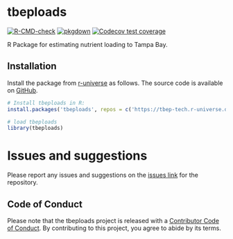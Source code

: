 # tbeploads

<!-- badges: start -->
[![R-CMD-check](https://github.com/tbep-tech/tbeploads/actions/workflows/R-CMD-check.yaml/badge.svg)](https://github.com/tbep-tech/tbeploads/actions/workflows/R-CMD-check.yaml)
[![pkgdown](https://github.com/tbep-tech/tbeploads/workflows/pkgdown/badge.svg)](https://github.com/tbep-tech/tbeploads/actions)
[![Codecov test coverage](https://codecov.io/gh/tbep-tech/tbeploads/branch/master/graph/badge.svg)](https://codecov.io/gh/tbep-tech/tbeploads?branch=master)
<!-- badges: end -->
  
R Package for estimating nutrient loading to Tampa Bay.

## Installation

Install the package from [r-universe](http://tbep-tech.r-universe.dev/ui/#builds) as follows. The source code is available on [GitHub](https://github.com/tbep-tech/tbeploads).

```r
# Install tbeploads in R:
install.packages('tbeploads', repos = c('https://tbep-tech.r-universe.dev', 'https://cloud.r-project.org'))

# load tbeploads
library(tbeploads)
```

# Issues and suggestions

Please report any issues and suggestions on the [issues link](https://github.com/tbep-tech/tbeploads/issues) for the repository.

## Code of Conduct

Please note that the tbeploads project is released with a [Contributor Code of Conduct](https://tbep-tech.github.io/tbeploads/CODE_OF_CONDUCT.html). By contributing to this project, you agree to abide by its terms.

